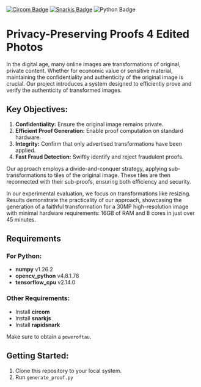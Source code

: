 [![Circom Badge](https://img.shields.io/badge/circuits-circom-black)](https://github.com/iden3/circom)
[![Snarkjs Badge](https://img.shields.io/badge/proof_system-snarkjs-yellow)](https://github.com/iden3/snarkjs)
![Python Badge](https://img.shields.io/badge/generate-python-green)
# Privacy-Preserving Proofs 4 Edited Photos  

In the digital age, many online images are transformations of original, private content. Whether for economic value or sensitive material, maintaining the confidentiality and authenticity of the original image is crucial. Our project introduces a system designed to efficiently prove and verify the authenticity of transformed images.

## Key Objectives:

1. **Confidentiality:** Ensure the original image remains private.
2. **Efficient Proof Generation:** Enable proof computation on standard hardware.
3. **Integrity:** Confirm that only advertised transformations have been applied.
4. **Fast Fraud Detection:** Swiftly identify and reject fraudulent proofs.

Our approach employs a divide-and-conquer strategy, applying sub-transformations to tiles of the original image. These tiles are then reconnected with their sub-proofs, ensuring both efficiency and security.

In our experimental evaluation, we focus on transformations like resizing. Results demonstrate the practicality of our approach, showcasing the generation of a faithful transformation for a 30MP high-resolution image with minimal hardware requirements: 16GB of RAM and 8 cores in just over 45 minutes.

## Requirements
### For Python:

- **numpy** v1.26.2
- **opencv_python** v4.8.1.78
- **tensorflow_cpu** v2.14.0

### Other Requirements:

- Install **circom**
- Install **snarkjs**
- Install **rapidsnark**

Make sure to obtain a `poweroftau`.

## Getting Started:

1.  Clone this repository to your local system.
2.  Run `generate_proof.py`

